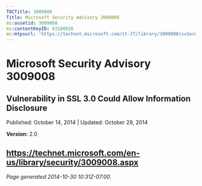 ```yaml
---
TOCTitle: 3009008
Title: Microsoft Security Advisory 3009008
ms:assetid: 3009008
ms:contentKeyID: 63180926
ms:mtpsurl: 'https://technet.microsoft.com/it-IT/library/3009008(v=Security.10)'
---
```


Microsoft Security Advisory 3009008
===================================

Vulnerability in SSL 3.0 Could Allow Information Disclosure
-----------------------------------------------------------

Published: October 14, 2014 | Updated: October 29, 2014

**Version:** 2.0

<https://technet.microsoft.com/en-us/library/security/3009008.aspx>
-------------------------------------------------------------------

*Page generated 2014-10-30 10:31Z-07:00.*
